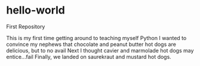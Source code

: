 # hello-world
First Repository

This is my first time getting around to teaching myself Python
I wanted to convince my nephews that chocolate and peanut butter hot dogs are delicious, but to no avail
Next I thought cavier and marmolade hot dogs may entice...fail
Finally, we landed on saurekraut and mustard hot dogs.
